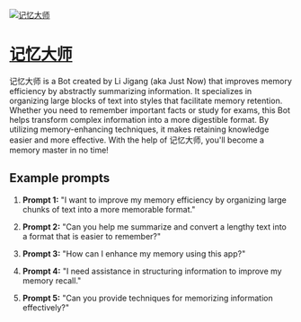 [![记忆大师](null)](https://chat.openai.com/g/g-YuWFbtHmh-ji-yi-da-shi)

# [记忆大师](https://chat.openai.com/g/g-YuWFbtHmh-ji-yi-da-shi)

记忆大师 is a Bot created by Li Jigang (aka Just Now) that improves memory efficiency by abstractly summarizing information. It specializes in organizing large blocks of text into styles that facilitate memory retention. Whether you need to remember important facts or study for exams, this Bot helps transform complex information into a more digestible format. By utilizing memory-enhancing techniques, it makes retaining knowledge easier and more effective. With the help of 记忆大师, you'll become a memory master in no time!

## Example prompts

1. **Prompt 1:** "I want to improve my memory efficiency by organizing large chunks of text into a more memorable format."

2. **Prompt 2:** "Can you help me summarize and convert a lengthy text into a format that is easier to remember?"

3. **Prompt 3:** "How can I enhance my memory using this app?"

4. **Prompt 4:** "I need assistance in structuring information to improve my memory recall."

5. **Prompt 5:** "Can you provide techniques for memorizing information effectively?"